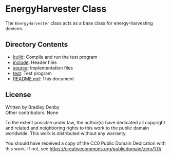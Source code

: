 # EnergyHarvester Class

The `EnergyHarvester` class acts as a base class for energy-harvesting devices.

## Directory Contents

* [build](build/README.md): Compile and run the test program
* [include](include/EnergyHarvester.hpp): Header files
* [source](source/EnergyHarvester.cpp): Implementation files
* [test](test/test-energy-harvester.cpp): Test program
* [README.md](README.md): This document

## License

Written by Bradley Denby  
Other contributors: None

To the extent possible under law, the author(s) have dedicated all copyright and
related and neighboring rights to this work to the public domain worldwide. This
work is distributed without any warranty.

You should have received a copy of the CC0 Public Domain Dedication with this
work. If not, see <https://creativecommons.org/publicdomain/zero/1.0/>.
